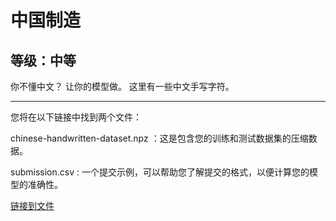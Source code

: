 # 中国制造

## 等级：中等

你不懂中文？ 让你的模型做。
这里有一些中文手写字符。

---

您将在以下链接中找到两个文件：

chinese-handwritten-dataset.npz ：这是包含您的训练和测试数据集的压缩数据。

submission.csv : 一个提交示例，可以帮助您了解提交的格式，以便计算您的模型的准确性。

[链接到文件](https://drive.google.com/drive/folders/1mvPLfeotKSd7vOpxrCFFgFHCWIPOfsKz?usp=sharing)